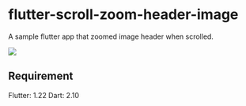 # flutter-scroll-zoom-header-image

A sample flutter app that zoomed image header when scrolled.

![](https://raw.github.com/wiki/TsurumotoKentarou/flutter-scroll-zoom-header-image/images/preview1.gif)

## Requirement
Flutter: 1.22
Dart: 2.10